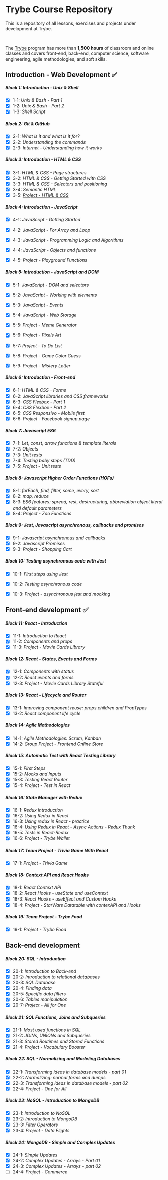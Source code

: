 # Trybe Course Repository 
 This is a repository of all lessons, exercises and projects under development at Trybe.
 
<br>

The [Trybe](https://www.betrybe.com/) program has more than **1,500 hours** of classroom and online classes and covers front-end, back-end, computer science, software engineering, agile methodologies, and soft skills.


## Introduction - Web Development :white_check_mark:


##### Block 1: Introduction - Unix & Shell 
- [x] 1-1: *Unix & Bash - Part 1*
- [x] 1-2: *Unix & Bash - Part 2*
- [x] 1-3: *Shell Script*

##### Block 2: Git & GitHub 
- [x] 2-1: *What is it and what is it for?*
- [x] 2-2: *Understanding the commands*
- [x] 2-3: *Internet - Understanding how it works*

##### Block 3: Introduction - HTML & CSS
- [x] 3-1: *HTML & CSS - Page structures*
- [x] 3-2: *HTML & CSS - Getting Started with CSS*
- [x] 3-3: *HTML & CSS - Selectors and positioning*
- [x] 3-4: *Semantic HTML*
- [x] 3-5: *[Project - HTML & CSS](https://github.com/andrejaques/AndreJaques-Website)*

##### Block 4: Introduction - JavaScript
- [x] 4-1: *JavaScript - Getting Started*
- [x] 4-2: *JavaScript - For Array and Loop*
- [x] 4-3: *JavaScript - Programming Logic and Algorithms*
- [x] 4-4: *JavaScript - Objects and functions*
- [x] 4-5: *Project - Playground Functions*


##### Block 5: Introduction - JavaScript and DOM
- [x] 5-1: *JavaScript - DOM and selectors*
- [x] 5-2: *JavaScript - Working with elements*
- [x] 5-3: *JavaScript - Events*
- [x] 5-4: *JavaScript - Web Storage*
- [x] 5-5: *Project - Meme Generator*
- [x] 5-6: *Project - Pixels Art*
- [x] 5-7: *Project - To Do List*
- [x] 5-8: *Project - Game Color Guess*
- [x] 5-9: *Project - Mistery Letter*


##### Block 6: Introduction - Front-end
- [x] 6-1: *HTML & CSS - Forms*
- [x] 6-2: *JavaScript libraries and CSS frameworks*
- [x] 6-3: *CSS Flexbox - Part 1*
- [x] 6-4: *CSS Flexbox - Part 2*
- [x] 6-5: *CSS Responsivo - Mobile first*
- [x] 6-6: *Project - Facebook signup page*

##### Block 7: Javascript ES6
- [x] 7-1: *Let, const, arrow functions & template literals*
- [x] 7-2: *Objects*
- [x] 7-3: *Unit tests*
- [x] 7-4: *Testing baby steps (TDD)*
- [x] 7-5: *Project - Unit tests*

##### Block 8: Javascript Higher Order Functions (HOFs)
- [x] 8-1: *forEach, find, filter, some, every, sort*
- [x] 8-2: *map, reduce*
- [x] 8-3: *ES6 features: spread, rest, destructuring, abbreviation object literal and default parameters*
- [x] 8-4: *Project - Zoo Functions*

##### Block 9: Jest, Javascript asynchronous, callbacks and promises
- [x] 9-1: *Javascript asynchronous and callbacks*
- [x] 9-2: *Javascript Promises*
- [x] 9-3: *Project - Shopping Cart*

##### Block 10: Testing asynchronous code with Jest
- [x] 10-1: *First steps using Jest*
- [x] 10-2: *Testing asynchronous code*
- [x] 10-3: *Project - asynchronous jest and mocking*


## Front-end development :white_check_mark:


##### Block 11: React - Introduction
- [x] 11-1: *Introduction to React*
- [x] 11-2: *Components and props*
- [x] 11-3: *Project - Movie Cards Library*

##### Block 12: React - States, Events and Forms
- [x] 12-1: *Components with status*
- [x] 12-2: *React events and forms*
- [x] 12-3: *Project - Movie Cards Library Stateful*

##### Block 13: React - Lifecycle and Router
- [x] 13-1: *Improving component reuse: props.children and PropTypes*
- [x] 13-2: *React component life cycle*

##### Block 14: Agile Methodologies
- [x] 14-1: *Agile Methodologies: Scrum, Kanban*
- [x] 14-2: *Group Project - Frontend Online Store*

##### Block 15: Automatic Test with React Testing Library
- [x] 15-1: *First Steps*
- [x] 15-2: *Mocks and Inputs*
- [x] 15-3: *Testing React Router*
- [x] 15-4: *Project - Test in React*

##### Block 16: State Manager with Redux
- [x] 16-1: *Redux Introduction*
- [x] 16-2: *Using Redux in React*
- [x] 16-3: *Using redux in React - practice*
- [x] 16-4: *Using Redux in React - Async Actions - Redux Thunk*
- [x] 16-5: *Tests in React-Redux*
- [x] 16-6: *Project - Trybe Wallet*

##### Block 17: Team Project - Trivia Game With React
- [x] 17-1: *Project - Trivia Game*

##### Block 18: Context API and React Hooks
- [x] 18-1: *React Context API*
- [x] 18-2: *React Hooks - useState and useContext*
- [x] 18-3: *React Hooks - useEffect and Custom Hooks*
- [x] 18-4: *Project - StarWars Datatable with contexAPI and Hooks*

##### Block 19: Team Project - Trybe Food
- [x] 19-1: *Project - Trybe Food*


## Back-end development 


##### Block 20: SQL - Introduction
- [x] 20-1: *Introduction to Back-end*
- [x] 20-2: *Introduction to relational databases*
- [x] 20-3: *SQL Database*
- [x] 20-4: *Finding data*
- [x] 20-5: *Specific data filters*
- [x] 20-6: *Tables manipulation*
- [x] 20-7: *Project - All for One*

##### Block 21: SQL Functions, Joins and Subqueries
- [x] 21-1: *Most used functions in SQL*
- [x] 21-2: *JOINs, UNIONs and Subqueries*
- [x] 21-3: *Stored Routimes and Stored Functions*
- [x] 21-4: *Project - Vocabulary Booster*

##### Block 22: SQL - Normalizing and Modeling Databases
- [x] 22-1: *Transforming ideas in database models - part 01*
- [x] 22-2: *Normalizing: normal forms and dumps*
- [x] 22-3: *Transforming ideas in database models - part 02*
- [x] 22-4: *Project - One for All*

##### Block 23: NoSQL - Introduction to MongoDB
- [x] 23-1: *Introduction to NoSQL*
- [x] 23-2: *Introduction to MongoDB*
- [x] 23-3: *Filter Operators*
- [x] 23-4: *Project - Data Flights*

##### Block 24: MongoDB - Simple and Complex Updates
- [x] 24-1: *Simple Updates*
- [x] 24-2: *Complex Updates - Arrays - Part 01*
- [x] 24-3: *Complex Updates - Arrays - part 02*
- [ ] 24-4: *Project - Commerce*
